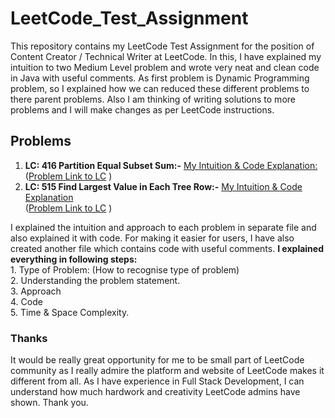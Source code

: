 # LeetCode_Test_Assignment
This repository contains my LeetCode Test Assignment for the position of Content Creator / Technical Writer at LeetCode. In this, I have explained my intuition to two Medium Level problem and wrote  very neat and clean code in Java with useful comments. As first problem is Dynamic Programming problem, so I explained how we can reduced these different problems to there parent problems. Also I am thinking of writing solutions to more problems and I will make changes as per LeetCode instructions.
<br>
## Problems
 1. **LC: 416 Partition Equal Subset Sum:-**  [My Intuition & Code Explanation:](https://github.com/Jagrit29/LeetCode_Test_Assignment/tree/master/LC-416%20Partition-equal-subset-sum)
    <br>
    ([Problem Link to LC](https://leetcode.com/problems/partition-equal-subset-sum/) )
 2. **LC: 515 Find Largest Value in Each Tree Row:-** [My Intuition & Code Explanation](https://github.com/Jagrit29/LeetCode_Test_Assignment/tree/master/LC-515.%20Find%20Largest%20Value%20in%20Each%20Tree%20Row)
    <br>
    ([Problem Link to LC](https://leetcode.com/problems/find-largest-value-in-each-tree-row/) )
    <br>

   
   I explained the intuition and approach to each problem in separate file and also explained it with code. For making it easier for users,    I have also created another file which contains code with useful comments. **I explained everything in following steps:**
   <br>
          1. Type of Problem: (How to recognise type of problem) <br>
          2. Understanding the problem statement. <br>
          3. Approach <br>
          4. Code     <br>
          5. Time & Space Complexity.  <br>
    

### Thanks
It would be really great opportunity for me to be small part of LeetCode community as I really admire the platform and website of LeetCode makes it different from all. As I have experience in Full Stack Development, I can understand how much hardwork and creativity LeetCode admins have shown.
Thank you.


